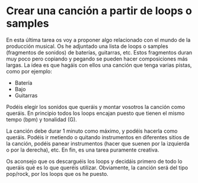 # Crear una canción a partir de loops o samples

En esta última tarea os voy a proponer algo relacionado con el mundo de la producción musical. Os he adjuntado una lista de loops o samples (fragmentos de sonidos) de baterías, guitarras, etc. Estos fragmentos duran muy poco pero copiando y pegando se pueden hacer composiciones más largas. La idea es que hagáis con ellos una canción que tenga varias pistas, como por ejemplo:

- Batería
- Bajo
- Guitarras

Podéis elegir los sonidos que queráis y montar vosotros la canción como queráis. En principio todos los loops encajan puesto que tienen el mismo tempo (bpm) y tonalidad (G).

La canción debe durar 1 minuto como máximo, y podéis hacerla como queráis. Podéis ir metiendo o quitando instrumentos en diferentes sitios de la canción, podéis panear instrumentos (hacer que suenen por la izquierda o por la derecha), etc. En fin, es una tarea puramente creativa.

Os aconsejo que os descarguéis los loops y decidáis primero de todo lo queráis qué es lo que queréis utilizar. Obviamente, la canción será del tipo pop/rock, por los loops que os he puesto.
